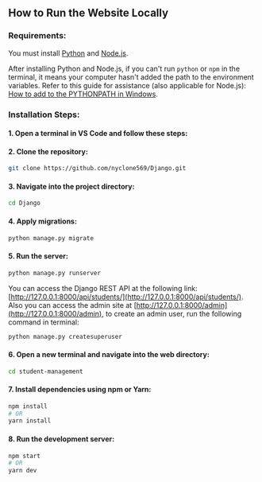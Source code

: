 ## How to Run the Website Locally

### Requirements:
You must install [Python](https://www.python.org/downloads/) and [Node.js](https://nodejs.org/en/download).

After installing Python and Node.js, if you can't run `python` or `npm` in the terminal, it means your computer hasn't added the path to the environment variables. Refer to this guide for assistance (also applicable for Node.js): [How to add to the PYTHONPATH in Windows](https://stackoverflow.com/questions/3701646/how-to-add-to-the-pythonpath-in-windows-so-it-finds-my-modules-packages).

### Installation Steps:
#### 1. Open a terminal in VS Code and follow these steps:

#### 2. Clone the repository:
```bash
git clone https://github.com/nyclone569/Django.git
```

#### 3. Navigate into the project directory:
```bash
cd Django
```

#### 4. Apply migrations:
```bash
python manage.py migrate
```

#### 5. Run the server:
```bash
python manage.py runserver
```
You can access the Django REST API at the following link: [http://127.0.0.1:8000/api/students/](http://127.0.0.1:8000/api/students/). Also you can access the admin site at [http://127.0.0.1:8000/admin](http://127.0.0.1:8000/admin), to create an admin user, run the following command in terminal:
```bash
python manage.py createsuperuser
```

#### 6. Open a new terminal and navigate into the web directory:
```bash
cd student-management
```

#### 7. Install dependencies using npm or Yarn:
```bash
npm install
# OR
yarn install
```

#### 8. Run the development server:
```bash
npm start
# OR
yarn dev
```

